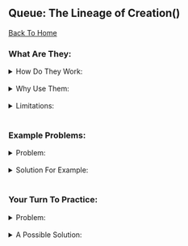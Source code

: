 ## Queue: The Lineage of Creation()

[Back To Home](0-welcome.md)

### What Are They:

<details>
<summary>How Do They Work:</summary>
<br>
</details>
<br>

<details>
<summary>Why Use Them:</summary>
<br>
</details>
<br>


<details>
<summary>Limitations:</summary>
<br>
</details>
<br>

### Example Problems:

<details>
<summary>Problem:</summary>
<br>
</details>
<br>


<details>
<summary>Solution For Example:</summary>
<br>
</details>
<br>

### Your Turn To Practice:

<details>
<summary>Problem:</summary>
<br>
</details>
<br>


<details>
<summary>A Possible Solution:</summary>
<br>
</details>
<br>